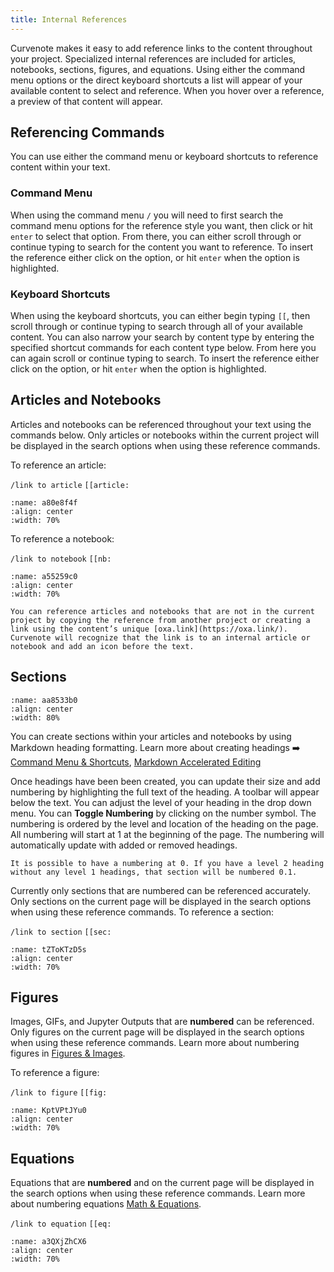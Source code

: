 ```yaml
---
title: Internal References
---
```


Curvenote makes it easy to add reference links to the content throughout your project. Specialized internal references are included for articles, notebooks, sections, figures, and equations. Using either the command menu options or the direct keyboard shortcuts a list will appear of your available content to select and reference. When you hover over a reference, a preview of that content will appear.

## Referencing Commands

You can use either the command menu or keyboard shortcuts to reference content within your text.

### Command Menu

When using the command menu `/` you will need to first search the command menu options for the reference style you want, then click or hit `enter` to select that option. From there, you can either scroll through or continue typing to search for the content you want to reference. To insert the reference either click on the option, or hit `enter` when the option is highlighted.

### Keyboard Shortcuts

When using the keyboard shortcuts, you can either begin typing `[[`, then scroll through or continue typing to search through all of your available content. You can also narrow your search by content type by entering the specified shortcut commands for each content type below. From here you can again scroll or continue typing to search. To insert the reference either click on the option, or hit `enter` when the option is highlighted.

## Articles and Notebooks

Articles and notebooks can be referenced throughout your text using the commands below. Only articles or notebooks within the current project will be displayed in the search options when using these reference commands.

To reference an article:

`/link to article` `[[article:`

```{figure} images/MshxlXndaLsk3WbJ0ZGy-UmpcpZPk1pdSYgvZQjTV-v2.mp4
:name: a80e8f4f
:align: center
:width: 70%
```

To reference a notebook:

`/link to notebook` `[[nb:`

```{figure} images/MshxlXndaLsk3WbJ0ZGy-OKUZNxbRweAfJoegWvU0-v2.mp4
:name: a55259c0
:align: center
:width: 70%
```

```{note}
You can reference articles and notebooks that are not in the current project by copying the reference from another project or creating a link using the content’s unique [oxa.link](https://oxa.link/). Curvenote will recognize that the link is to an internal article or notebook and add an icon before the text.
```

## Sections

```{figure} images/MshxlXndaLsk3WbJ0ZGy-xl8KloUEujO3GYdbZOT8-v2.mp4
:name: aa8533b0
:align: center
:width: 80%
```

You can create sections within your articles and notebooks by using Markdown heading formatting. Learn more about creating headings ➡️ [Command Menu & Shortcuts](./command-menu.md), [Markdown Accelerated Editing](./markdown-accelerators.md)

Once headings have been been created, you can update their size and add numbering by highlighting the full text of the heading. A toolbar will appear below the text. You can adjust the level of your heading in the drop down menu. You can **Toggle Numbering** by clicking on the number symbol. The numbering is ordered by the level and location of the heading on the page. All numbering will start at 1 at the beginning of the page. The numbering will automatically update with added or removed headings.

```{note}
It is possible to have a numbering at 0. If you have a level 2 heading without any level 1 headings, that section will be numbered 0.1.

```

Currently only sections that are numbered can be referenced accurately. Only sections on the current page will be displayed in the search options when using these reference commands. To reference a section:

`/link to section` `[[sec:`

```{figure} images/Z1isOjJQGvM22q5fhunb-olFrGPqGl9z9MsIml2ok-v1.png
:name: tZToKTzD5s
:align: center
:width: 70%
```

## Figures

Images, GIFs, and Jupyter Outputs that are **numbered** can be referenced. Only figures on the current page will be displayed in the search options when using these reference commands. Learn more about numbering figures in [Figures & Images](./figures-and-images.md).

To reference a figure:

`/link to figure` `[[fig:`

```{figure} images/Z1isOjJQGvM22q5fhunb-9NmCaj4w3D0gphg971Zs-v1.png
:name: KptVPtJYu0
:align: center
:width: 70%
```

## Equations

Equations that are **numbered** and on the current page will be displayed in the search options when using these reference commands. Learn more about numbering equations [Math & Equations](./math-and-equations.md).

`/link to equation` `[[eq:`

```{figure} images/Z1isOjJQGvM22q5fhunb-eHbtJLS6TSuK9IF4WtYe-v1.png
:name: a3QXjZhCX6
:align: center
:width: 70%
```
